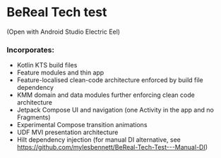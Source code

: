# BeReal Tech test
(Open with Android Studio Electric Eel)

### Incorporates:

- Kotlin KTS build files
- Feature modules and thin app
- Feature-localised clean-code architecture enforced by build file dependency
- KMM domain and data modules further enforcing clean code architecture
- Jetpack Compose UI and navigation (one Activity in the app and no Fragments)
- Experimental Compose transition animations
- UDF MVI presentation architecture
- Hilt dependency injection (for manual DI alternative, see https://github.com/mylesbennett/BeReal-Tech-Test---Manual-DI)
